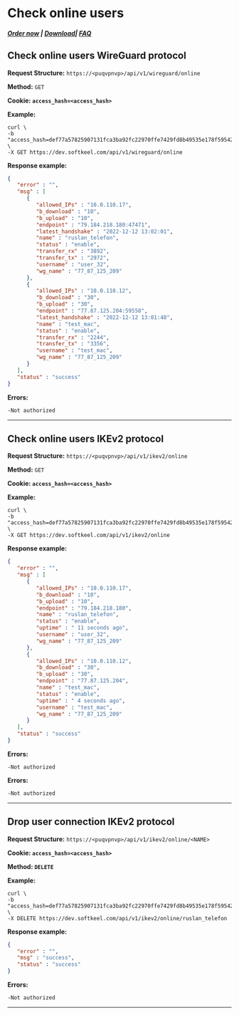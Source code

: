 # Check online users

##### [Order now](https://panel.puqcloud.com/index.php?rp=/store/puqvpn) | [Download](https://download.puqcloud.com/cp/puqvpncp/)| [FAQ](https://faq.puqcloud.com)

## Check online users WireGuard protocol

**Request Structure:** `https://<puqvpnvp>/api/v1/wireguard/online`

**Method:** `GET`

**Cookie: `access_hash=<access_hash>`**

**Example:**

```shell
curl \
-b "access_hash=def77a57825907131fca3ba92fc22970ffe7429fd8b49535e178f59542c42cf2be854e296941de9f" \
-X GET https://dev.softkeel.com/api/v1/wireguard/online
```

**Response example:**

```JSON
{
   "error" : "",
   "msg" : [
      {
         "allowed_IPs" : "10.0.110.17",
         "b_download" : "10",
         "b_upload" : "10",
         "endpoint" : "79.184.218.180:47471",
         "latest_handshake" : "2022-12-12 13:02:01",
         "name" : "ruslan_telefon",
         "status" : "enable",
         "transfer_rx" : "3892",
         "transfer_tx" : "2972",
         "username" : "user_32",
         "wg_name" : "77_87_125_209"
      },
      {
         "allowed_IPs" : "10.0.110.12",
         "b_download" : "30",
         "b_upload" : "30",
         "endpoint" : "77.87.125.204:59558",
         "latest_handshake" : "2022-12-12 13:01:48",
         "name" : "test_mac",
         "status" : "enable",
         "transfer_rx" : "2244",
         "transfer_tx" : "3356",
         "username" : "test_mac",
         "wg_name" : "77_87_125_209"
      }
   ],
   "status" : "success"
}
```

**Errors:**

```
-Not authorized
```

- - - - - -

## Check online users IKEv2 protocol

**Request Structure:** `https://<puqvpnvp>/api/v1/ikev2/online`

**Method:** `GET`

**Cookie: `access_hash=<access_hash>`**

**Example:**

```shell
curl \
-b "access_hash=def77a57825907131fca3ba92fc22970ffe7429fd8b49535e178f59542c42cf2be854e296941de9f" \
-X GET https://dev.softkeel.com/api/v1/ikev2/online
```

**Response example:**

```JSON
{
   "error" : "",
   "msg" : [
      {
         "allowed_IPs" : "10.0.110.17",
         "b_download" : "10",
         "b_upload" : "10",
         "endpoint" : "79.184.218.180",
         "name" : "ruslan_telefon",
         "status" : "enable",
         "uptime" : " 11 seconds ago",
         "username" : "user_32",
         "wg_name" : "77_87_125_209"
      },
      {
         "allowed_IPs" : "10.0.110.12",
         "b_download" : "30",
         "b_upload" : "30",
         "endpoint" : "77.87.125.204",
         "name" : "test_mac",
         "status" : "enable",
         "uptime" : " 4 seconds ago",
         "username" : "test_mac",
         "wg_name" : "77_87_125_209"
      }
   ],
   "status" : "success"
}
```

**Errors:**

```
-Not authorized
```

**Errors:**

```
-Not authorized
```

- - - - - -

## Drop user connection IKEv2 protocol

**Request Structure:** `https://<puqvpnvp>/api/v1/ikev2/online/<NAME>`

**Cookie: `access_hash=<access_hash>`**

**Method: `DELETE`**

**Example:**

```shell
curl \
-b "access_hash=def77a57825907131fca3ba92fc22970ffe7429fd8b49535e178f59542c42cf2be854e296941de9f" \
-X DELETE https://dev.softkeel.com/api/v1/ikev2/online/ruslan_telefon
```

**Response example:**

```JSON
{
   "error" : "",
   "msg" : "success",
   "status" : "success"
}
```

**Errors:**

```
-Not authorized
```

- - - - - -

